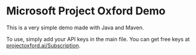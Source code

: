 # Microsoft Project Oxford Demo

This is a very simple demo made with Java and Maven.

To use, simply add your API keys in the main file. You can get free keys at [projectoxford.ai/Subscription](https://www.projectoxford.ai/Subscription).


